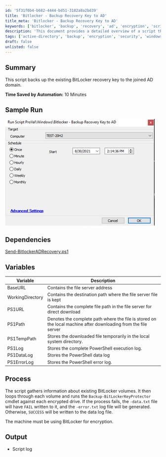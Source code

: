 ```yaml
---
id: '5f31f0b4-b682-4444-bd51-3182a8a2bd39'
title: 'Bitlocker - Backup Recovery Key to AD'
title_meta: 'Bitlocker - Backup Recovery Key to AD'
keywords: ['bitlocker', 'backup', 'recovery', 'ad', 'encryption', 'script']
description: 'This document provides a detailed overview of a script that automates the process of backing up the existing BitLocker recovery key to a joined Active Directory domain, saving significant time in the process. It includes sample runs, dependencies, variables, and the overall process involved in executing the script.'
tags: ['active-directory', 'backup', 'encryption', 'security', 'windows']
draft: false
unlisted: false
---
```


## Summary

This script backs up the existing BitLocker recovery key to the joined AD domain.

**Time Saved by Automation:** 10 Minutes

## Sample Run

![Sample Run](../../../static/img/Bitlocker---Backup-Recovery-Key-to-AD/image_1.png)

## Dependencies

[Send-BitlockerADRecovery.ps1](https://file.provaltech.com/repo/script/Send-BitlockerADRecovery.ps1)

## Variables

| Variable         | Description                                                                                     |
|------------------|-------------------------------------------------------------------------------------------------|
| BaseURL          | Contains the file server address                                                                |
| WorkingDirectory  | Contains the destination path where the file server file is kept                               |
| PS1URL           | Contains the complete file path in the file server for direct download                         |
| PS1Path          | Denotes the complete path where the file is stored on the local machine after downloading from the file server |
| PS1TempPath      | Stores the downloaded file temporarily in the local system directory.                           |
| PS1Log           | Stores the complete PowerShell execution log.                                                  |
| PS1DataLog       | Stores the PowerShell data log                                                                  |
| PS1ErrorLog      | Stores the PowerShell error log.                                                               |

## Process

The script gathers information about existing BitLocker volumes. It then loops through each volume and runs the `Backup-BitLockerKeyProtector` cmdlet against each encrypted drive. If the process fails, the `-data.txt` file will have `FAIL` written to it, and the `-error.txt` log file will be generated. Otherwise, `SUCCESS` will be written to the data log file.

The machine must be using BitLocker for encryption.

## Output

- Script log



